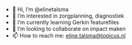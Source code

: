 - 👋 Hi, I’m @elinetalsma
- 👀 I’m interested in zorgplanning, diagnostiek
- 🌱 I’m currently learning Gerkin featurefiles
- 💞️ I’m looking to collaborate on impact maken
- 📫 How to reach me: eline.talsma@topicus.nl
